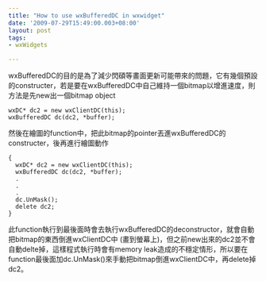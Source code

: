 ```yaml
---
title: "How to use wxBufferedDC in wxwidget"
date: '2009-07-29T15:49:00.003+08:00'
layout: post
tags:
- wxWidgets

---
```


wxBufferedDC的目的是為了減少閃碩等畫面更新可能帶來的問題，它有幾個預設的constructer，若是要在wxBufferedDC中自己維持一個bitmap以增進速度，則方法是先new出一個bitmap object

```
wxDC* dc2 = new wxClientDC(this);
wxBufferedDC dc(dc2, *buffer);
```

然後在繪圖的function中，把此bitmap的pointer丟進wxBufferedDC的constructer，後再進行繪圖動作

```
{
  wxDC* dc2 = new wxClientDC(this);
  wxBufferedDC dc(dc2, *buffer);
  .
  .
  .
  dc.UnMask();
  delete dc2;
}
```

此function執行到最後面時會去執行wxBufferedDC的deconstructor，就會自動把bitmap的東西倒進wxClientDC中 (畫到螢幕上)，但之前new出來的dc2並不會自動delte掉，這樣程式執行時會有memory leak造成的不穩定情形，所以要在function最後面加dc.UnMask()來手動把bitmap倒進wxClientDC中，再delete掉dc2。
